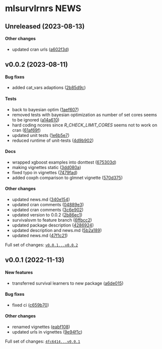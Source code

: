 # mlsurvlrnrs NEWS

## Unreleased (2023-08-13)

#### Other changes

-   updated cran urls
    ([a602f3d](https://github.com/kapsner/mlsurvlrnrs/tree/a602f3d624fa8d91abc679eaa023c89eaa01b866))

## v0.0.2 (2023-08-11)

#### Bug fixes

-   added cat\_vars adaptions
    ([2b85d9c](https://github.com/kapsner/mlsurvlrnrs/tree/2b85d9c2535c274d892121a7a7dbe29d27ca8431))

#### Tests

-   back to bayesian optim
    ([1aef607](https://github.com/kapsner/mlsurvlrnrs/tree/1aef607374c2b907b1607a4ed5cff28a0ab83c6b))
-   removed tests with bayesian optimization as number of set cores
    seems to be ignored
    ([a14a610](https://github.com/kapsner/mlsurvlrnrs/tree/a14a610775fc2eadce9816cb2e0a7d36abb29130))
-   hard coding ncores since *R\_CHECK\_LIMIT\_CORES* seems not to work
    on cran
    ([61af69f](https://github.com/kapsner/mlsurvlrnrs/tree/61af69fa535346fb6ef069f4f34ca1c71276d495))
-   updated unit tests
    ([1e6b5e7](https://github.com/kapsner/mlsurvlrnrs/tree/1e6b5e708f4dec1e9c45234b60e115f95f0bae08))
-   reduced runtime of unit-tests
    ([4d9b902](https://github.com/kapsner/mlsurvlrnrs/tree/4d9b9026d328bb52d86b8c568e587b99ce40319f))

#### Docs

-   wrapped xgboost examples into donttest
    ([675303d](https://github.com/kapsner/mlsurvlrnrs/tree/675303d5a11c581cc730b1f0399d8c49b9be6a45))
-   making vignettes static
    ([3dd080a](https://github.com/kapsner/mlsurvlrnrs/tree/3dd080a905589c727b337492a37c605fce198030))
-   fixed typo in vignettes
    ([7479fad](https://github.com/kapsner/mlsurvlrnrs/tree/7479fad1f53702102bff8d6e896b5a32b566da2c))
-   added coxph comparison to glmnet vignette
    ([570d375](https://github.com/kapsner/mlsurvlrnrs/tree/570d3758b6934fd1e87f9c93291af6ae7965d51a))

#### Other changes

-   updated news.md
    ([340e154](https://github.com/kapsner/mlsurvlrnrs/tree/340e154d1eb12cb5c4e07cbee0505ecbe3a3b0b5))
-   updated cran comments
    ([04889e3](https://github.com/kapsner/mlsurvlrnrs/tree/04889e39ce0b7fb87070a10621e705b52d19e5ef))
-   updated cran comments
    ([3c6e902](https://github.com/kapsner/mlsurvlrnrs/tree/3c6e9023a5d7290a36227d0f1049217109609c51))
-   updated version to 0.0.2
    ([2b86ec1](https://github.com/kapsner/mlsurvlrnrs/tree/2b86ec1efff73ea8eb798a78d64572dbce6a44c4))
-   survivalsvm to feature branch
    ([6ffbcc2](https://github.com/kapsner/mlsurvlrnrs/tree/6ffbcc20abc26ffe22eaee01b02e6f65f6547da3))
-   updated package description
    ([4286924](https://github.com/kapsner/mlsurvlrnrs/tree/428692428ec8fe7630ae826e9c2483506ca94188))
-   updated description and news.md
    ([5b2a189](https://github.com/kapsner/mlsurvlrnrs/tree/5b2a189258449e19bf1132cea57d69c56462acb4))
-   updated news.md
    ([47f1c21](https://github.com/kapsner/mlsurvlrnrs/tree/47f1c21f0bf91eba432dec35671411fab24bd4d0))

Full set of changes:
[`v0.0.1...v0.0.2`](https://github.com/kapsner/mlsurvlrnrs/compare/v0.0.1...v0.0.2)

## v0.0.1 (2022-11-13)

#### New features

-   transferred survival learners to new package
    ([a6de015](https://github.com/kapsner/mlsurvlrnrs/tree/a6de015f165d11be49859b5b99bab71b4163b324))

#### Bug fixes

-   fixed ci
    ([c659b70](https://github.com/kapsner/mlsurvlrnrs/tree/c659b70458f88c36ede5b390b6184a5555d96a53))

#### Other changes

-   renamed vignettes
    ([eabf108](https://github.com/kapsner/mlsurvlrnrs/tree/eabf108b05680f9e55e2657c445ed877ad7ddbe8))
-   updated urls in vignettes
    ([9e94f1c](https://github.com/kapsner/mlsurvlrnrs/tree/9e94f1c35e663e5bdfe98867c562c26603c3a6d5))

Full set of changes:
[`4fc6414...v0.0.1`](https://github.com/kapsner/mlsurvlrnrs/compare/4fc6414...v0.0.1)
